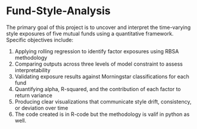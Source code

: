 # Fund-Style-Analysis
The primary goal of this project is to uncover and interpret the time-varying style exposures of five mutual funds using a quantitative framework. Specific objectives include:
1. Applying rolling regression to identify factor exposures using RBSA methodology
2. Comparing outputs across three levels of model constraint to assess interpretability
3. Validating exposure results against Morningstar classifications for each fund
4. Quantifying alpha, R-squared, and the contribution of each factor to return variance
5. Producing clear visualizations that communicate style drift, consistency, or deviation over time
6. The code created is in R-code but the methodology is valif in python as well. 
